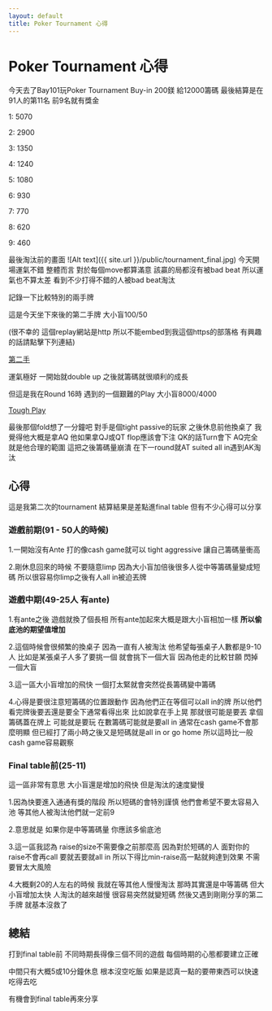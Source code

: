 ```yaml
---
layout: default
title: Poker Tournament 心得
---
```


# Poker Tournament 心得
今天去了Bay101玩Poker Tournament Buy-in 200鎂 給12000籌碼 最後結算是在91人的第11名 前9名就有獎金

1: 5070

2: 2900

3: 1350

4: 1240

5: 1080

6: 930

7: 770

8: 620

9: 460

最後淘汰前的畫面
![Alt text]({{ site.url }}/public/tournament_final.jpg)
今天開場運氣不錯 整體而言 對於每個move都算滿意 該贏的局都沒有被bad beat 所以運氣也不算太差 看到不少打得不錯的人被bad beat淘汰 

記錄一下比較特別的兩手牌

這是今天坐下來後的第二手牌 大小盲100/50

(很不幸的 這個replay網站是http 所以不能embed到我這個https的部落格 有興趣的話請點擊下列連結)

[第二手](http://www.pelopoker.com/flashs/pelopoker_replayer_ptad.swf?id=9884604800&hostid=1000)

運氣極好 一開始就double up 之後就籌碼就很順利的成長

但這是我在Round 16時 遇到的一個艱難的Play 大小盲8000/4000

[Tough Play](http://www.pelopoker.com/flashs/pelopoker_replayer_ptad.swf?id=3586061645&hostid=1000)

最後那個fold想了一分鐘吧 對手是個tight passive的玩家 之後休息前他換桌了 我覺得他大概是拿AQ 他如果拿QJ或QT flop應該會下注 QK的話Turn會下 AQ完全就是他合理的範圍 這把之後籌碼量崩潰 在下一round就AT suited all in遇到AK淘汰

## 心得

這是我第二次的tournament 結算結果是差點進final table 但有不少心得可以分享

### 遊戲前期(91 - 50人的時候)

1.一開始沒有Ante 打的像cash game就可以 tight aggressive 讓自己籌碼量衝高

2.剛休息回來的時候 不要隨意limp 因為大小盲加倍後很多人從中等籌碼量變成短碼 所以很容易你limp之後有人all in被迫丟牌

### 遊戲中期(49-25人 有ante)

1.有ante之後 遊戲就換了個長相 所有ante加起來大概是跟大小盲相加一樣 **所以偷底池的期望值增加**

2.這個時候會很頻繁的換桌子 因為一直有人被淘汰 他希望每張桌子人數都是9-10人 
比如是某張桌子人多了要挑一個 就會挑下一個大盲 因為他走的比較甘願 閃掉一個大盲 

3.這一區大小盲增加的飛快 一個打太緊就會突然從長籌碼變中籌碼 

4.心得是要很注意短籌碼的位置跟動作 因為他們正在等個可以all in的牌 所以他們看完牌後要丟還是要全下通常看得出來 比如說拿在手上晃 那就很可能是要丟 拿個籌碼蓋在牌上 可能就是要玩 在數籌碼可能就是要all in 通常在cash game不會那麼明顯 但已經打了兩小時之後又是短碼就是all in or go home 所以這時比一般cash game容易觀察

### Final table前(25-11)

這一區非常有意思 大小盲還是增加的飛快 但是淘汰的速度變慢

1.因為快要進入通通有獎的階段 所以短碼的會特別謹慎 他們會希望不要太容易入池 等其他人被淘汰他們就一定前9 

2.意思就是 如果你是中等籌碼量 你應該多偷底池 

3.這一區我認為 raise的size不需要像之前那麼高 因為對於短碼的人 面對你的raise不會再call 要就丟要就all in 所以下得比min-raise高一點就夠達到效果 不需要冒太大風險

4.大概剩20的人左右的時候 我就在等其他人慢慢淘汰 那時其實還是中等籌碼 但大小盲增加太快 人淘汰的越來越慢 很容易突然就變短碼 然後又遇到剛剛分享的第二手牌 就基本沒救了

## 總結

打到final table前 不同時期長得像三個不同的遊戲 每個時期的心態都要建立正確

中間只有大概5或10分鐘休息 根本沒空吃飯 如果是認真一點的要帶東西可以快速吃得去吃

有機會到final table再來分享
